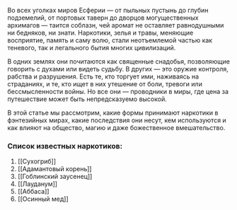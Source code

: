 Во всех уголках миров Есферии — от пыльных пустынь до глубин подземелий, от портовых таверн до дворцов могущественных архимагов — таится соблазн, чей аромат не оставляет равнодушными ни бедняков, ни знати. Наркотики, зелья и травы, меняющие восприятие, память и саму волю, стали неотъемлемой частью как теневого, так и легального бытия многих цивилизаций.

В одних землях они почитаются как священные снадобья, позволяющие говорить с духами или видеть судьбу. В других — это оружие контроля, рабства и разрушения. Есть те, кто торгует ими, наживаясь на страданиях, и те, кто ищет в них утешение от боли, тревоги или бессмысленности войны. Но все они — проводники в миры, где цена за путешествие может быть непредсказуемо высокой.

В этой статье мы рассмотрим, какие формы принимают наркотики в фэнтезийных мирах, какие последствия они несут, кем используются и как влияют на общество, магию и даже божественное вмешательство.
### Список известных наркотиков:
1. [[Сухогриб]] 
2. [[Адамантовый корень]]
3. [[Гоблинский заусенец]]
4. [[Лауданум]]
5. [[Аббаса]]
6. [[Осинный мед]]
